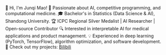 👋 Hi, I'm Junqi Mao!
🚀 Passionate about AI, competitive programming, and computational medicine.
🎓 Bachelor's in Statistics (Data Science & AI), Shandong University.
🏆 ICPC Regional Silver Medalist | AI Researcher | Open-source Contributor
🔍 Interested in interpretable AI for medical applications and product management.
💡 Experienced in deep learning (PyTorch, TensorFlow), algorithm optimization, and software development.
📂 Check out my projects: [Bilibili](https://space.bilibili.com/25883563)
